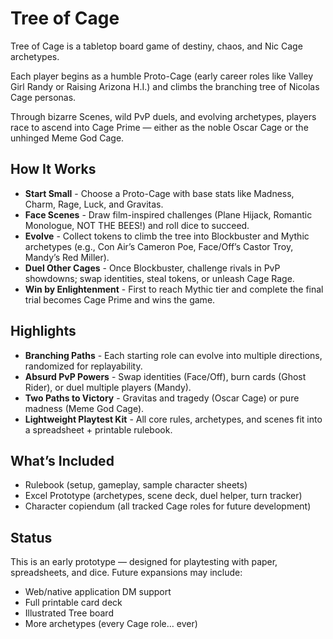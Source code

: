 # Tree of Cage

Tree of Cage is a tabletop board game of destiny, chaos, and Nic Cage archetypes.

Each player begins as a humble Proto-Cage (early career roles like Valley Girl Randy or Raising Arizona H.I.) and climbs the branching tree of Nicolas Cage personas.

Through bizarre Scenes, wild PvP duels, and evolving archetypes, players race to ascend into Cage Prime — either as the noble Oscar Cage or the unhinged Meme God Cage.

## How It Works

- **Start Small** - Choose a Proto-Cage with base stats like Madness, Charm, Rage, Luck, and Gravitas.
- **Face Scenes** - Draw film-inspired challenges (Plane Hijack, Romantic Monologue, NOT THE BEES!) and roll dice to succeed.
- **Evolve** - Collect tokens to climb the tree into Blockbuster and Mythic archetypes (e.g., Con Air’s Cameron Poe, Face/Off’s Castor Troy, Mandy’s Red Miller).
- **Duel Other Cages** - Once Blockbuster, challenge rivals in PvP showdowns; swap identities, steal tokens, or unleash Cage Rage.
- **Win by Enlightenment** - First to reach Mythic tier and complete the final trial becomes Cage Prime and wins the game.

## Highlights

- **Branching Paths** - Each starting role can evolve into multiple directions, randomized for replayability.
- **Absurd PvP Powers** - Swap identities (Face/Off), burn cards (Ghost Rider), or duel multiple players (Mandy).
- **Two Paths to Victory** - Gravitas and tragedy (Oscar Cage) or pure madness (Meme God Cage).
- **Lightweight Playtest Kit** - All core rules, archetypes, and scenes fit into a spreadsheet + printable rulebook.

## What’s Included

- Rulebook (setup, gameplay, sample character sheets)
- Excel Prototype (archetypes, scene deck, duel helper, turn tracker)
- Character copiendum (all tracked Cage roles for future development)

## Status

This is an early prototype — designed for playtesting with paper, spreadsheets, and dice. Future expansions may include:

- Web/native application DM support
- Full printable card deck
- Illustrated Tree board
- More archetypes (every Cage role… ever)
